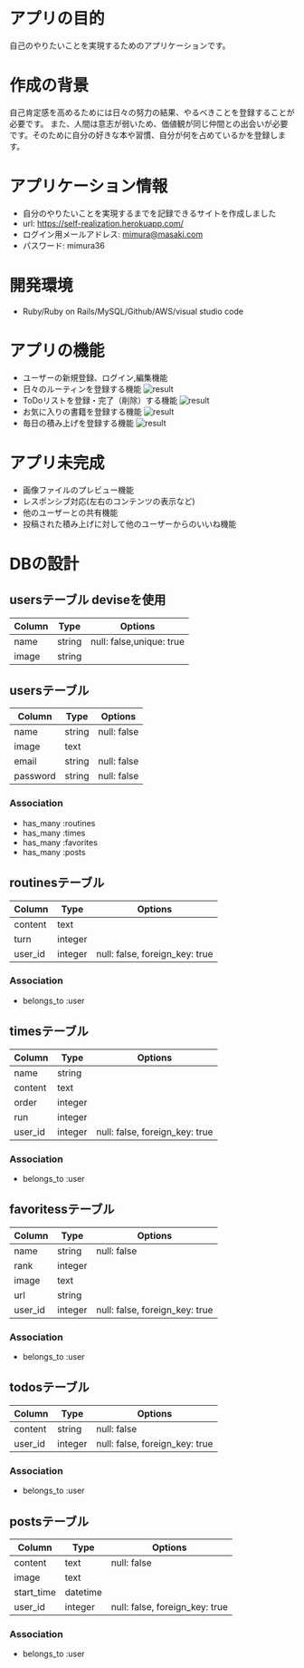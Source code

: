 # アプリの目的
自己のやりたいことを実現するためのアプリケーションです。

# 作成の背景
自己肯定感を高めるためには日々の努力の結果、やるべきことを登録することが必要です。
また、人間は意志が弱いため、価値観が同じ仲間との出会いが必要です。そのために自分の好きな本や習慣、自分が何を占めているかを登録します。

# アプリケーション情報
- 自分のやりたいことを実現するまでを記録できるサイトを作成しました
- url: https://self-realization.herokuapp.com/
- ログイン用メールアドレス: mimura@masaki.com
- パスワード: mimura36

# 開発環境
- Ruby/Ruby on Rails/MySQL/Github/AWS/visual studio code

# アプリの機能
- ユーザーの新規登録、ログイン,編集機能 
- 日々のルーティンを登録する機能
![result](https://user-images.githubusercontent.com/62504066/82596472-50478500-9be2-11ea-8312-8301452b6ff6.gif)
- ToDoリストを登録・完了（削除）する機能
![result](https://user-images.githubusercontent.com/62504066/82596548-6b19f980-9be2-11ea-8a2b-5df34fe05702.gif)
- お気に入りの書籍を登録する機能
![result](https://user-images.githubusercontent.com/62504066/82596582-7a00ac00-9be2-11ea-8038-35784645a41d.gif)
- 毎日の積み上げを登録する機能
![result](https://user-images.githubusercontent.com/62504066/82596614-8ab12200-9be2-11ea-8786-fab44b4fc615.gif)

# アプリ未完成
- 画像ファイルのプレビュー機能
- レスポンシブ対応(左右のコンテンツの表示など)
- 他のユーザーとの共有機能
- 投稿された積み上げに対して他のユーザーからのいいね機能

# DBの設計
## usersテーブル deviseを使用
|Column|Type|Options|
|------|----|-------|
|name|string|null: false,unique: true|
|image|string||

## usersテーブル
|Column|Type|Options|
|------|----|-------|
|name|string|null: false|
|image|text||
|email|string|null: false|
|password|string|null: false|
### Association
- has_many :routines
- has_many :times
- has_many :favorites
- has_many :posts


## routinesテーブル
|Column|Type|Options|
|------|----|-------|
|content|text||
|turn|integer||
|user_id|integer|null: false, foreign_key: true|
### Association
- belongs_to :user


## timesテーブル
|Column|Type|Options|
|------|----|-------|
|name|string||
|content|text||
|order|integer||
|run|integer||
|user_id|integer|null: false, foreign_key: true|
### Association
- belongs_to :user


## favoritessテーブル
|Column|Type|Options|
|------|----|-------|
|name|string|null: false|
|rank|integer||
|image|text||
|url|string||
|user_id|integer|null: false, foreign_key: true|
### Association
- belongs_to :user


## todosテーブル
|Column|Type|Options|
|------|----|-------|
|content|string|null: false|
|user_id|integer|null: false, foreign_key: true|
### Association
- belongs_to :user

## postsテーブル
|Column|Type|Options|
|------|----|-------|
|content|text|null: false|
|image|text||
|start_time|datetime||
|user_id|integer|null: false, foreign_key: true|
### Association
- belongs_to :user
